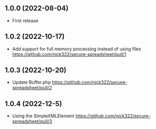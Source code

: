 ## 1.0.0 (2022-08-04)

* First release

## 1.0.2 (2022-10-17)

* Add support for full memory processing instead of using files https://github.com/nick322/secure-spreadsheet/pull/1

## 1.0.3 (2022-10-20)

* Update Buffer.php  https://github.com/nick322/secure-spreadsheet/pull/2

## 1.0.4 (2022-12-5)

* Using the SimpleXMLElement https://github.com/nick322/secure-spreadsheet/pull/3
